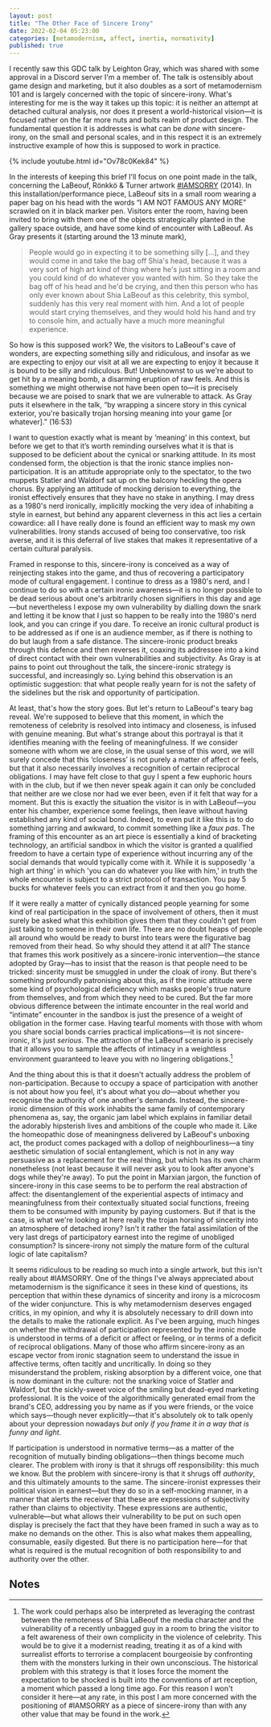 ```yaml
---
layout: post
title: "The Other Face of Sincere Irony"
date: 2022-02-04 05:23:00
categories: [metamodernism, affect, inertia, normativity]
published: true
---
```


I recently saw this GDC talk by Leighton Gray, which was shared with some approval in a Discord server I'm a member of. The talk is ostensibly about game design and marketing, but it also doubles as a sort of metamodernism 101 and is largely concerned with the topic of sincere-irony. What's interesting for me is the way it takes up this topic: it is neither an attempt at detached cultural analysis, nor does it present a world-historical vision—it is focused rather on the far more nuts and bolts realm of product design. The fundamental question it is addresses is what can be _done_ with sincere-irony, on the small and personal scales, and in this respect it is an extremely instructive example of how this is supposed to work in practice.

{% include youtube.html id="Ov78c0Kek84" %}

In the interests of keeping this brief I'll focus on one point made in the talk, concerning the LaBeouf, Rönkkö & Turner artwork [#IAMSORRY](https://luketurner.com/works/iamsorry) (2014). In this installation/performance piece, LaBeouf sits in a small room wearing a paper bag on his head with the words “I AM NOT FAMOUS ANY MORE” scrawled on it in black marker pen. Visitors enter the room, having been invited to bring with them one of the objects strategically planted in the gallery space outside, and have some kind of encounter with LaBeouf. As Gray presents it (starting around the 13 minute mark),

> People would go in expecting it to be something silly […], and they would come in and take the bag off Shia's head, because it was a very sort of high art kind of thing where he's just sitting in a room and you could kind of do whatever you wanted with him. So they take the bag off of his head and he'd be crying, and then this person who has only ever known about Shia LaBeouf as this celebrity, this symbol, suddenly has this very real moment with him. And a lot of people would start crying themselves, and they would hold his hand and try to console him, and actually have a much more meaningful experience.

So how is this supposed work? We, the visitors to LaBeouf's cave of wonders, are expecting something silly and ridiculous, and insofar as we are expecting to enjoy our visit at all we are expecting to enjoy it because it is bound to be silly and ridiculous. But! Unbeknownst to us we're about to get hit by a meaning bomb, a disarming eruption of raw feels. And this is something we might otherwise not have been open to—it is precisely because we are poised to snark that we are vulnerable to attack. As Gray puts it elsewhere in the talk, “by wrapping a sincere story in this cynical exterior, you're basically trojan horsing meaning into your game [or whatever].” (16:53)

I want to question exactly what is meant by ‘meaning’ in this context, but before we get to that it’s worth reminding ourselves what it is that is supposed to be deficient about the cynical or snarking attitude. In its most condensed form, the objection is that the ironic stance implies non-participation. It is an attitude appropriate only to the spectator, to the two muppets Statler and Waldorf sat up on the balcony heckling the opera chorus. By applying an attitude of mocking derision to everything, the ironist effectively ensures that they have no stake in anything. I may dress as a 1980's nerd ironically, implicitly mocking the very idea of inhabiting a style in earnest, but behind any apparent cleverness in this act lies a certain cowardice: all I have really done is found an efficient way to mask my own vulnerabilities. Irony stands accused of being too conservative, too risk averse, and it is this deferral of live stakes that makes it representative of a certain cultural paralysis.

Framed in response to this, sincere-irony is conceived as a way of reinjecting stakes into the game, and thus of recovering a participatory mode of cultural engagement. I continue to dress as a 1980's nerd, and I continue to do so with a certain ironic awareness—it is no longer possible to be dead serious about one's arbitrarily chosen signifiers in this day and age—but nevertheless I expose my own vulnerability by dialling down the snark and letting it be know that I just so happen to be really into the 1980's nerd look, and you can cringe if you dare. To receive an ironic cultural product is to be addressed as if one is an audience member, as if there is nothing to do but laugh from a safe distance. The sincere-ironic product breaks through this defence and then reverses it, coaxing its addressee into a kind of direct contact with their own vulnerabilities and subjectivity. As Gray is at pains to point out throughout the talk, the sincere-ironic strategy is successful, and increasingly so. Lying behind this observation is an optimistic suggestion: that what people really yearn for is not the safety of the sidelines but the risk and opportunity of participation.

At least, that's how the story goes. But let's return to LaBeouf's teary bag reveal. We're supposed to believe that this moment, in which the remoteness of celebrity is resolved into intimacy and closeness, is infused with genuine meaning. But what's strange about this portrayal is that it identifies meaning with the feeling of meaningfulness. If we consider someone with whom we are close, in the usual sense of this word, we will surely concede that this ‘closeness’ is not purely a matter of affect or feels, but that it also necessarily involves a recognition of certain reciprocal obligations. I may have felt close to that guy I spent a few euphoric hours with in the club, but if we then never speak again it can only be concluded that neither are we close nor had we ever been, even if it felt that way for a moment. But this is exactly the situation the visitor is in with LaBeouf—you enter his chamber, experience some feelings, then leave without having established any kind of social bond. Indeed, to even put it like this is to do something jarring and awkward, to commit something like a _faux pas_. The framing of this encounter as an art piece is essentially a kind of bracketing technology, an artificial sandbox in which the visitor is granted a qualified freedom to have a certain type of experience without incurring any of the social demands that would typically come with it. While it is supposedly 'a high art thing' in which 'you can do whatever you like with him,' in truth the whole encounter is subject to a strict protocol of transaction. You pay 5 bucks for whatever feels you can extract from it and then you go home.

If it were really a matter of cynically distanced people yearning for some kind of real participation in the space of involvement of others, then it must surely be asked what this exhibition gives them that they couldn't get from just talking to someone in their own life. There are no doubt heaps of people all around who would be ready to burst into tears were the figurative bag removed from their head. So why should they attend it at all? The stance that frames this work positively as a sincere-ironic intervention—the stance adopted by Gray—has to insist that the reason is that people need to be tricked: sincerity must be smuggled in under the cloak of irony. But there's something profoundly patronising about this, as if the ironic attitude were some kind of psychological deficiency which masks people's true nature from themselves, and from which they need to be cured. But the far more obvious difference between the intimate encounter in the real world and “intimate” encounter in the sandbox is just the presence of a weight of obligation in the former case. Having tearful moments with those with whom you share social bonds carries practical implications—it is not sincere-ironic, it's just _serious_. The attraction of the LaBeouf scenario is precisely that it allows you to sample the affects of intimacy in a weightless environment guaranteed to leave you with no lingering obligations.[^1]

And the thing about this is that it doesn't actually address the problem of non-participation. Because to occupy a space of participation with another is not about how you feel, it's about what you _do_—about whether you recognise the authority of one another's demands. Instead, the sincere-ironic dimension of this work inhabits the same family of contemporary phenomena as, say, the organic jam label which explains in familiar detail the adorably hipsterish lives and ambitions of the couple who made it. Like the homeopathic dose of meaningness delivered by LaBeouf's unboxing act, the product comes packaged with a dollop of neighbourliness—a tiny aesthetic simulation of social entanglement, which is not in any way persuasive as a replacement for the real thing, but which has its own charm nonetheless (not least because it will never ask you to look after anyone's dogs while they're away). To put the point in Marxian jargon, the function of sincere-irony in this case seems to be to perform the real abstraction of affect: the disentanglement of the experiential aspects of intimacy and meaningfulness from their contextually situated social functions, freeing them to be consumed with impunity by paying customers. But if that is the case, is what we're looking at here really the trojan horsing of sincerity into an atmosphere of detached irony? Isn't it rather the fatal assimilation of the very last dregs of participatory earnest into the regime of unobliged consumption? Is sincere-irony not simply the mature form of the cultural logic of late capitalism?

It seems ridiculous to be reading so much into a single artwork, but this isn't really about #IAMSORRY. One of the things I've always appreciated about metamodernism is the significance it sees in these kind of questions, its perception that within these dynamics of sincerity and irony is a microcosm of the wider conjuncture. This is why metamodernism deserves engaged critics, in my opinion, and why it is absolutely necessary to drill down into the details to make the rationale explicit. As I've been arguing, much hinges on whether the withdrawal of participation represented by the ironic mode is understood in terms of a deficit or affect or feeling, or in terms of a deficit of reciprocal obligations. Many of those who affirm sincere-irony as an escape vector from ironic stagnation seem to understand the issue in affective terms, often tacitly and uncritically. In doing so they misunderstand the problem, risking absorption by a different voice, one that is now dominant in the culture: not the snarking voice of Statler and Waldorf, but the sickly-sweet voice of the smiling but dead-eyed marketing professional. It is the voice of the algorithmically generated email from the brand's CEO, addressing you by name as if you were friends, or the voice which says—though never explicitly—that it's absolutely ok to talk openly about your depression nowadays _but only if you frame it in a way that is funny and light_.

If participation is understood in normative terms—as a matter of the recognition of mutually binding obligations—then things become much clearer. The problem with irony is that it shrugs off responsibility: this much we know. But the problem with sincere-irony is that it shrugs off _authority_, and this ultimately amounts to the same. The sincere-ironist expresses their political vision in earnest—but they do so in a self-mocking manner, in a manner that alerts the receiver that these are expressions of subjectivity rather than claims to objectivity. These expressions are authentic, vulnerable—but what allows their vulnerability to be put on such open display is precisely the fact that they have been framed in such a way as to make no demands on the other. This is also what makes them appealling, consumable, easily digested. But there is no participation here—for that what is required is the mutual recognition of both responsibility to and authority over the other.

## Notes

[^1]: The work could perhaps also be interpreted as leveraging the contrast between the remoteness of Shia LaBeouf the media character and the vulnerability of a recently unbagged guy in a room to bring the visitor to a felt awareness of their own complicity in the violence of celebrity. This would be to give it a modernist reading, treating it as of a kind with surrealist efforts to terrorise a complacent bourgeoisie by confronting them with the monsters lurking in their own unconscious. The historical problem with this strategy is that it loses force the moment the expectation to be shocked is built into the conventions of art reception, a moment which passed a long time ago. For this reason I won't consider it here—at any rate, in this post I am more concerned with the positioning of #IAMSORRY as a piece of sincere-irony than with any other value that may be found in the work.
